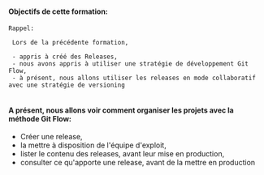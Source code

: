 
#### Objectifs de cette formation:
```
Rappel:

 Lors de la précédente formation,
 
 - appris à créé des Releases,
 - nous avons appris à utiliser une stratégie de développement Git Flow,
 - à présent, nous allons utiliser les releases en mode collaboratif avec une stratégie de versioning
 
 ```
 


#### A présent, nous allons voir comment organiser les projets avec la méthode Git Flow: 

- Créer une release, 
- la mettre à disposition de l'équipe d'exploit,
- lister le contenu des releases, avant leur mise en production,
- consulter ce qu'apporte une release, avant de la mettre en production



